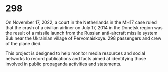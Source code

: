 # 298

On November 17, 2022, a court in the Netherlands in the MH17 case ruled that the crash of a civilian airliner on July 17, 2014 in the Donetsk region was the result of a missile launch from the Russian anti-aircraft missile system Buk near the Ukrainian village of Pervomaiskoye. 298 passengers and crew of the plane died.

This project is designed to help monitor media resources and social networks to record publications and facts aimed at identifying those involved in public propaganda activities and statements.
